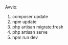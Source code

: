 Avvio:

1. composer update
2. npm update
3. php artisan migrate:fresh
4. php artisan serve
5. npm run dev
